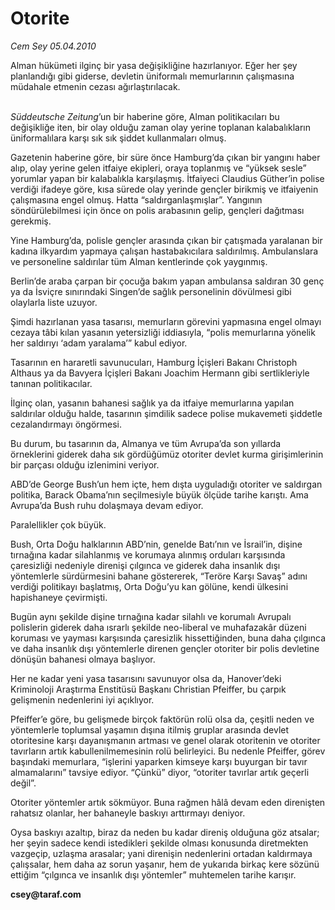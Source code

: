 # Otorite

*Cem Sey 05.04.2010*

<div class="yazi"><p>Alman hükümeti ilginç bir yasa değişikliğine hazırlanıyor. Eğer her şey planlandığı gibi giderse, devletin üniformalı memurlarının çalışmasına müdahale etmenin cezası ağırlaştırılacak.</p>
<p><i><br/>Süddeutsche Zeitung</i>’un bir haberine göre, Alman politikacıları bu değişikliğe iten, bir olay olduğu zaman olay yerine toplanan kalabalıkların üniformalılara karşı sık sık şiddet kullanmaları olmuş.</p>
<p>Gazetenin haberine göre, bir süre önce Hamburg’da çıkan bir yangını haber alıp, olay yerine gelen itfaiye ekipleri, oraya toplanmış ve “yüksek sesle” yorumlar yapan bir kalabalıkla karşılaşmış. İtfaiyeci Claudius Güther’in polise verdiği ifadeye göre, kısa sürede olay yerinde gençler birikmiş ve itfaiyenin çalışmasına engel olmuş. Hatta “saldırganlaşmışlar”. Yangının söndürülebilmesi için önce on polis arabasının gelip, gençleri dağıtması gerekmiş.</p>
<p>Yine Hamburg’da, polisle gençler arasında çıkan bir çatışmada yaralanan bir kadına ilkyardım yapmaya çalışan hastabakıcılara saldırılmış. Ambulanslara ve personeline saldırılar tüm Alman kentlerinde çok yaygınmış.</p>
<p>Berlin’de araba çarpan bir çocuğa bakım yapan ambulansa saldıran 30 genç ya da İsviçre sınırındaki Singen’de sağlık personelinin dövülmesi gibi olaylarla liste uzuyor.</p>
<p>Şimdi hazırlanan yasa tasarısı, memurların görevini yapmasına engel olmayı cezaya tâbi kılan yasanın yetersizliği iddiasıyla, “polis memurlarına yönelik her saldırıyı ‘adam yaralama’” kabul ediyor.</p>
<p>Tasarının en hararetli savunucuları, Hamburg İçişleri Bakanı Christoph Althaus ya da Bavyera İçişleri Bakanı Joachim Hermann gibi sertlikleriyle tanınan politikacılar. </p>
<p>İlginç olan, yasanın bahanesi sağlık ya da itfaiye memurlarına yapılan saldırılar olduğu halde, tasarının şimdilik sadece polise mukavemeti şiddetle cezalandırmayı öngörmesi.</p>
<p>Bu durum, bu tasarının da, Almanya ve tüm Avrupa’da son yıllarda örneklerini giderek daha sık gördüğümüz otoriter devlet kurma girişimlerinin bir parçası olduğu izlenimini veriyor. </p>
<p>ABD’de George Bush’un hem içte, hem dışta uyguladığı otoriter ve saldırgan politika, Barack Obama’nın seçilmesiyle büyük ölçüde tarihe karıştı. Ama Avrupa’da Bush ruhu dolaşmaya devam ediyor.</p>
<p>Paralellikler çok büyük.</p>
<p>Bush, Orta Doğu halklarının ABD’nin, genelde Batı’nın ve İsrail’in, dişine tırnağına kadar silahlanmış ve korumaya alınmış orduları karşısında çaresizliği nedeniyle direnişi çılgınca ve giderek daha insanlık dışı yöntemlerle sürdürmesini bahane göstererek, “Teröre Karşı Savaş” adını verdiği politikayı başlatmış, Orta Doğu’yu kan gölüne, kendi ülkesini hapishaneye çevirmişti.</p>
<p>Bugün aynı şekilde dişine tırnağına kadar silahlı ve korumalı Avrupalı polislerin giderek daha ısrarlı şekilde neo-liberal ve muhafazakâr düzeni koruması ve yayması karşısında çaresizlik hissettiğinden, buna daha çılgınca ve daha insanlık dışı yöntemlerle direnen gençler otoriter bir polis devletine dönüşün bahanesi olmaya başlıyor.</p>
<p>Her ne kadar yeni yasa tasarısını savunuyor olsa da, Hanover’deki Kriminoloji Araştırma Enstitüsü Başkanı Christian Pfeiffer, bu çarpık gelişmenin nedenlerini iyi açıklıyor.</p>
<p>Pfeiffer’e göre, bu gelişmede birçok faktörün rolü olsa da, çeşitli neden ve yöntemlerle toplumsal yaşamın dışına itilmiş gruplar arasında devlet otoritesine karşı dayanışmanın artması ve genel olarak otoritenin ve otoriter tavırların artık kabullenilmemesinin rolü belirleyici. Bu nedenle Pfeiffer, görev başındaki memurlara, “işlerini yaparken kimseye karşı buyurgan bir tavır almamalarını” tavsiye ediyor. “Çünkü” diyor, “otoriter tavırlar artık geçerli değil”.</p>
<p>Otoriter yöntemler artık sökmüyor. Buna rağmen hâlâ devam eden direnişten rahatsız olanlar, her bahaneyle baskıyı arttırmayı deniyor.</p>
<p>Oysa baskıyı azaltıp, biraz da neden bu kadar direniş olduğuna göz atsalar; her şeyin sadece kendi istedikleri şekilde olması konusunda diretmekten vazgeçip, uzlaşma arasalar; yani direnişin nedenlerini ortadan kaldırmaya çalışsalar, hem daha az sorun yaşanır, hem de yukarıda birkaç kere sözünü ettiğim “çılgınca ve insanlık dışı yöntemler” muhtemelen tarihe karışır.</p>
<p><b>csey@taraf.com</b></p></div>
